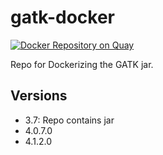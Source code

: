# gatk-docker

[![Docker Repository on Quay](https://quay.io/repository/ncigdc/gatk/status?token=7028d589-285d-44f6-a5be-d4858c613eb6 "Docker Repository on Quay")](https://quay.io/repository/ncigdc/gatk)

Repo for Dockerizing the GATK jar.

## Versions

- 3.7: Repo contains jar
- 4.0.7.0
- 4.1.2.0

